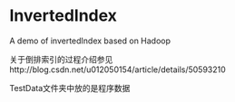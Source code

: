 # InvertedIndex
A demo of invertedIndex based on Hadoop

关于倒排索引的过程介绍参见http://blog.csdn.net/u012050154/article/details/50593210

TestData文件夹中放的是程序数据
